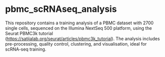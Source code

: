 # pbmc_scRNAseq_analysis
This repository contains a training analysis of a PBMC dataset with 2700 single cells, sequenced on the Illumina NextSeq 500 platform, using the Seurat PBMC3k tutorial (https://satijalab.org/seurat/articles/pbmc3k_tutorial). The analysis includes pre-processing, quality control, clustering, and visualisation, ideal for scRNA-seq training.
